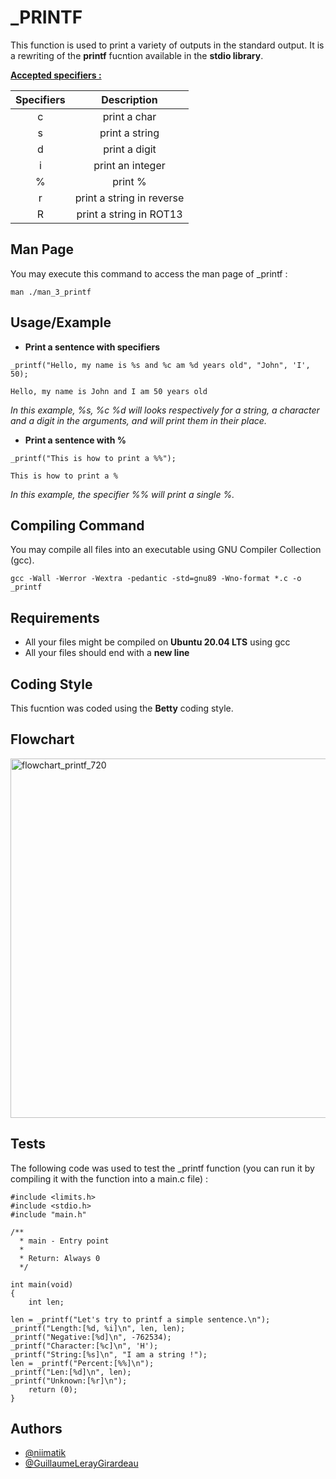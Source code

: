 
# _PRINTF

This function is used to print a variety of outputs in the standard output.
It is a rewriting of the **printf** fucntion available in the **stdio library**.

<ins>**Accepted specifiers :**</ins>

| Specifiers | Description |
| :---: | :---: |
| c | print a char |
| s | print a string |
| d | print a digit |
| i | print an integer |
| % | print % |
| r | print a string in reverse |
| R | print a string in ROT13 |

## Man Page

You may execute this command to access the man page of _printf :

````
man ./man_3_printf
````

## Usage/Example

- **Print a sentence with specifiers**
```
_printf("Hello, my name is %s and %c am %d years old", "John", 'I', 50);

Hello, my name is John and I am 50 years old
```
*In this example, %s, %c %d will looks respectively for a string, a character and a digit in the arguments, and will print them in their place.*

- **Print a sentence with %**

````
_printf("This is how to print a %%");

This is how to print a %
````
*In this example, the specifier %% will print a single %.*

## Compiling Command

You may compile all files into an executable using GNU Compiler Collection (gcc).

```
gcc -Wall -Werror -Wextra -pedantic -std=gnu89 -Wno-format *.c -o _printf
```
## Requirements

- All your files might be compiled on **Ubuntu 20.04 LTS** using gcc
- All your files should end with a **new line**

## Coding Style

This fucntion was coded using the **Betty** coding style.

## Flowchart

<img width="719" height="575" alt="flowchart_printf_720" src="https://github.com/user-attachments/assets/685cb9b8-b2c1-4855-be64-40d948f74db0" />


## Tests

The following code was used to test the _printf function (you can run it by compiling it with the function into a main.c file) :

````
#include <limits.h>
#include <stdio.h>
#include "main.h"

/**
  * main - Entry point
  *
  * Return: Always 0
  */

int main(void)
{
    int len;

len = _printf("Let's try to printf a simple sentence.\n");
_printf("Length:[%d, %i]\n", len, len);
_printf("Negative:[%d]\n", -762534);
_printf("Character:[%c]\n", 'H');
_printf("String:[%s]\n", "I am a string !");
len = _printf("Percent:[%%]\n");
_printf("Len:[%d]\n", len);
_printf("Unknown:[%r]\n");
    return (0);
}
````


## Authors

- [@niimatik](https://github.com/niimatik)
- [@GuillaumeLerayGirardeau](https://github.com/GuillaumeLerayGirardeau)

